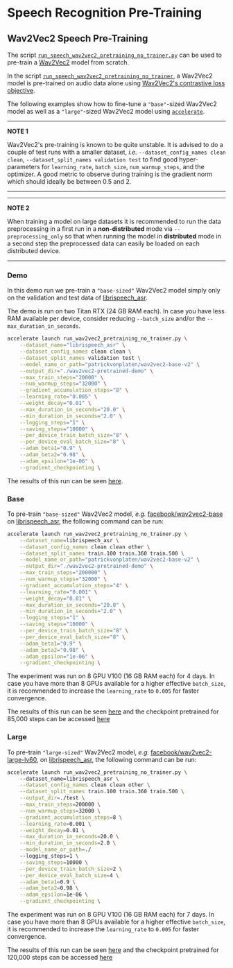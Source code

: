 <!---
Copyright 2021 The HuggingFace Team. All rights reserved.

Licensed under the Apache License, Version 2.0 (the "License");
you may not use this file except in compliance with the License.
You may obtain a copy of the License at

    http://www.apache.org/licenses/LICENSE-2.0

Unless required by applicable law or agreed to in writing, software
distributed under the License is distributed on an "AS IS" BASIS,
WITHOUT WARRANTIES OR CONDITIONS OF ANY KIND, either express or implied.
See the License for the specific language governing permissions and
limitations under the License.
-->

# Speech Recognition Pre-Training


## Wav2Vec2 Speech Pre-Training

The script [`run_speech_wav2vec2_pretraining_no_trainer.py`](https://github.com/huggingface/transformers/blob/main/examples/pytorch/speech-pretraining/run_wav2vec2_pretraining_no_trainer.py) can be used to pre-train a [Wav2Vec2](https://huggingface.co/transformers/model_doc/wav2vec2.html?highlight=wav2vec2) model from scratch.

In the script [`run_speech_wav2vec2_pretraining_no_trainer`](https://github.com/huggingface/transformers/blob/main/examples/pytorch/speech-pretraining/run_wav2vec2_pretraining_no_trainer.py), a Wav2Vec2 model is pre-trained on audio data alone using [Wav2Vec2's contrastive loss objective](https://arxiv.org/abs/2006.11477).

The following examples show how to fine-tune a `"base"`-sized Wav2Vec2 model as well as a `"large"`-sized Wav2Vec2 model using [`accelerate`](https://github.com/huggingface/accelerate).


---
**NOTE 1**

Wav2Vec2's pre-training is known to be quite unstable.
It is advised to do a couple of test runs with a smaller dataset,
*i.e.* `--dataset_config_names clean clean`, `--dataset_split_names validation test`
to find good hyper-parameters for `learning_rate`, `batch_size`, `num_warmup_steps`,
and the optimizer.
A good metric to observe during training is the gradient norm which should ideally be between 0.5 and 2.

---

---
**NOTE 2**

When training a model on large datasets it is recommended to run the data preprocessing 
in a first run in a **non-distributed** mode via `--preprocessing_only` so that 
when running the model in **distributed** mode in a second step the preprocessed data
can easily be loaded on each distributed device.

---

### Demo

In this demo run we pre-train a `"base-sized"` Wav2Vec2 model simply only on the validation
and test data of [librispeech_asr](https://huggingface.co/datasets/librispeech_asr).

The demo is run on two Titan RTX (24 GB RAM each). In case you have less RAM available 
per device, consider reducing `--batch_size` and/or the `--max_duration_in_seconds`.


```bash
accelerate launch run_wav2vec2_pretraining_no_trainer.py \
	--dataset_name="librispeech_asr" \
	--dataset_config_names clean clean \
	--dataset_split_names validation test \
	--model_name_or_path="patrickvonplaten/wav2vec2-base-v2" \
	--output_dir="./wav2vec2-pretrained-demo" \
	--max_train_steps="20000" \
	--num_warmup_steps="32000" \
	--gradient_accumulation_steps="8" \
	--learning_rate="0.005" \
	--weight_decay="0.01" \
	--max_duration_in_seconds="20.0" \
	--min_duration_in_seconds="2.0" \
	--logging_steps="1" \
	--saving_steps="10000" \
	--per_device_train_batch_size="8" \
	--per_device_eval_batch_size="8" \
	--adam_beta1="0.9" \
	--adam_beta2="0.98" \
	--adam_epsilon="1e-06" \
	--gradient_checkpointing \
```

The results of this run can be seen [here](https://wandb.ai/patrickvonplaten/wav2vec2-pretrained-demo/reports/Wav2Vec2-PreTraining-Demo-Run--VmlldzoxMDk3MjAw?accessToken=oa05s1y57lizo2ocxy3k01g6db1u4pt8m6ur2n8nl4cb0ug02ms2cw313kb8ruch).

### Base

To pre-train `"base-sized"` Wav2Vec2 model, *e.g.* [facebook/wav2vec2-base](https://huggingface.co/facebook/wav2vec2-base) 
on [librispeech_asr](https://huggingface.co/datasets/librispeech_asr), the following command can be run:

```bash
accelerate launch run_wav2vec2_pretraining_no_trainer.py \
	--dataset_name=librispeech_asr \
	--dataset_config_names clean clean other \
	--dataset_split_names train.100 train.360 train.500 \
	--model_name_or_path="patrickvonplaten/wav2vec2-base-v2" \
	--output_dir="./wav2vec2-pretrained-demo" \
	--max_train_steps="200000" \
	--num_warmup_steps="32000" \
	--gradient_accumulation_steps="4" \
	--learning_rate="0.001" \
	--weight_decay="0.01" \
	--max_duration_in_seconds="20.0" \
	--min_duration_in_seconds="2.0" \
	--logging_steps="1" \
	--saving_steps="10000" \
	--per_device_train_batch_size="8" \
	--per_device_eval_batch_size="8" \
	--adam_beta1="0.9" \
	--adam_beta2="0.98" \
	--adam_epsilon="1e-06" \
	--gradient_checkpointing \
```

The experiment was run on 8 GPU V100 (16 GB RAM each) for 4 days. 
In case you have more than 8 GPUs available for a higher effective `batch_size`,
it is recommended to increase the `learning_rate` to `0.005` for faster convergence.

The results of this run can be seen [here](https://wandb.ai/patrickvonplaten/test/reports/Wav2Vec2-Base--VmlldzoxMTUyODQ0?accessToken=rg6e8u9yizx964k8q47zctq1m4afpvtn1i3qi9exgdmzip6xwkfzvagfajpzj55n) and the checkpoint pretrained for 85,000 steps can be accessed [here](https://huggingface.co/patrickvonplaten/wav2vec2-base-repro-960h-libri-85k-steps)


### Large

To pre-train `"large-sized"` Wav2Vec2 model, *e.g.* [facebook/wav2vec2-large-lv60](https://huggingface.co/facebook/wav2vec2-large-lv60), 
on [librispeech_asr](https://huggingface.co/datasets/librispeech_asr), the following command can be run:

```bash
accelerate launch run_wav2vec2_pretraining_no_trainer.py \ 
	--dataset_name=librispeech_asr \
	--dataset_config_names clean clean other \
	--dataset_split_names train.100 train.360 train.500 \
	--output_dir=./test \
	--max_train_steps=200000 \
	--num_warmup_steps=32000 \
	--gradient_accumulation_steps=8 \
	--learning_rate=0.001 \
	--weight_decay=0.01 \
	--max_duration_in_seconds=20.0 \
	--min_duration_in_seconds=2.0 \
	--model_name_or_path=./ 
	--logging_steps=1 \
	--saving_steps=10000 \
	--per_device_train_batch_size=2 \
	--per_device_eval_batch_size=4 \
	--adam_beta1=0.9 \
	--adam_beta2=0.98 \
	--adam_epsilon=1e-06 \
	--gradient_checkpointing \
```

The experiment was run on 8 GPU V100 (16 GB RAM each) for 7 days. 
In case you have more than 8 GPUs available for a higher effective `batch_size`,
it is recommended to increase the `learning_rate` to `0.005` for faster convergence.

The results of this run can be seen [here](https://wandb.ai/patrickvonplaten/pretraining-wav2vec2/reports/Wav2Vec2-Large--VmlldzoxMTAwODM4?accessToken=wm3qzcnldrwsa31tkvf2pdmilw3f63d4twtffs86ou016xjbyilh55uoi3mo1qzc) and the checkpoint pretrained for 120,000 steps can be accessed [here](https://huggingface.co/patrickvonplaten/wav2vec2-large-repro-960h-libri-120k-steps)
